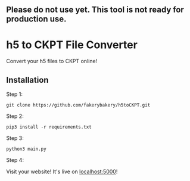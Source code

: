 ## Please do not use yet. This tool is not ready for production use.

# h5 to CKPT File Converter

Convert your h5 files to CKPT online!

## Installation

Step 1:

```
git clone https://github.com/fakerybakery/h5toCKPT.git
```

Step 2:

```
pip3 install -r requirements.txt
```

Step 3:

```
python3 main.py
```

Step 4:

Visit your website! It's live on [localhost:5000](http://localhost:5000)!
